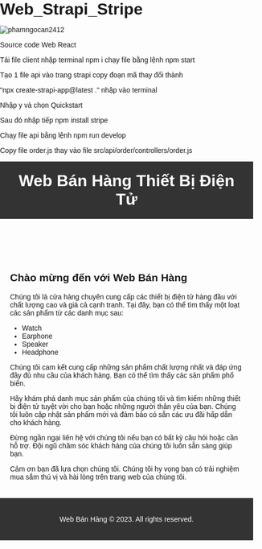 # Web_Strapi_Stripe

<p align="left"> <img src="https://komarev.com/ghpvc/?username=phamngocan2412&label=Profile%20views&color=0e75b6&style=flat" alt="phamngocan2412" /></p>
Source code Web React

Tải file client nhập terminal npm i chạy file bằng lệnh npm start

Tạo 1 file api vào trang strapi copy đoạn mã thay đổi thành 

"npx create-strapi-app@latest ."  nhập vào terminal 

Nhập y và chọn Quickstart 

Sau đó nhập tiếp npm install stripe 

Chạy file api bằng lệnh npm run develop

Copy file order.js thay vào file src/api/order/controllers/order.js


<!DOCTYPE html>
<html lang="en">

<head>
  <meta charset="UTF-8">
  <meta name="viewport" content="width=device-width, initial-scale=1.0">
  <title>Web Bán Hàng Thiết Bị Điện Tử</title>
  <style>
    /* Định dạng CSS cho trang web */
    body {
      font-family: Arial, sans-serif;
      margin: 0;
      padding: 0;
    }
    header {
      background-color: #333;
      padding: 20px;
      color: #fff;
      text-align: center;
    }
    h1 {
      margin: 0;
      font-size: 32px;
    }
    main {
      padding: 20px;
    }
    footer {
      background-color: #333;
      padding: 20px;
      color: #fff;
      text-align: center;
    }
  </style>
</head>

<body>
  <header>
    <h1>Web Bán Hàng Thiết Bị Điện Tử</h1>
  </header>
  <main>
    <h2>Chào mừng đến với Web Bán Hàng</h2>
    <p>Chúng tôi là cửa hàng chuyên cung cấp các thiết bị điện tử hàng đầu với chất lượng cao và giá cả cạnh tranh. Tại đây, bạn có thể tìm thấy một loạt các sản phẩm từ các danh mục sau:</p>
    <ul>
      <li>Watch</li>
      <li>Earphone</li>
      <li>Speaker</li>
      <li>Headphone</li>
    </ul>
    <p>Chúng tôi cam kết cung cấp những sản phẩm chất lượng nhất và đáp ứng đầy đủ nhu cầu của khách hàng. Bạn có thể tìm thấy các sản phẩm phổ biến.</p>
    <p>Hãy khám phá danh mục sản phẩm của chúng tôi và tìm kiếm những thiết bị điện tử tuyệt vời cho bạn hoặc những người thân yêu của bạn. Chúng tôi luôn cập nhật sản phẩm mới và đảm bảo có sẵn các ưu đãi hấp dẫn cho khách hàng.</p>
    <p>Đừng ngần ngại liên hệ với chúng tôi nếu bạn có bất kỳ câu hỏi hoặc cần hỗ trợ. Đội ngũ chăm sóc khách hàng của chúng tôi luôn sẵn sàng giúp bạn.</p>
    <p>Cảm ơn bạn đã lựa chọn chúng tôi. Chúng tôi hy vọng bạn có trải nghiệm mua sắm thú vị và hài lòng trên trang web của chúng tôi.</p>
  </main>
  <footer>
    <p>Web Bán Hàng &copy; 2023. All rights reserved.</p>
  </footer>
</body>

</html>
